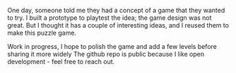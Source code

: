 One day, someone told me they had a concept of a game that they wanted to try.
I built a prototype to playtest the idea; the game design was not great. But I thought it
has a couple of interesting ideas, and I reused them to make this puzzle game.

Work in progress, I hope to polish the game and add a few levels before sharing it more widely
The github repo is public because I like open development - feel free to reach out.
